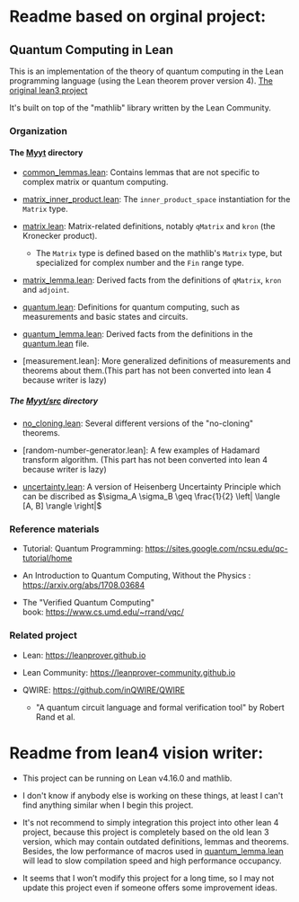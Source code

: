 # Readme based on orginal project:
## Quantum Computing in Lean

This is an implementation of the theory of quantum computing in the Lean programming language (using the Lean theorem prover version 4). [The original lean3 project](https://github.com/duckki/lean-quantum)

It's built on top of the "mathlib" library written by the Lean Community.


### Organization

#### The [Myyt](Myyt) directory

* [common_lemmas.lean](Myyt/common_lemma.lean): Contains lemmas that are not specific to complex matrix or quantum computing.

* [matrix_inner_product.lean](Myyt/matrix_inner_product.lean): The `inner_product_space` instantiation for the `Matrix` type.

* [matrix.lean](Myyt/matrix.lean): Matrix-related definitions, notably `qMatrix` and `kron` (the Kronecker product).

  * The `Matrix` type is defined based on the mathlib's `Matrix` type, but specialized for complex number and the `Fin` range type.

* [matrix_lemma.lean](Myyt/matrix_lemma.lean): Derived facts from the definitions of `qMatrix`, `kron` and `adjoint`.

* [quantum.lean](Myyt/quantum.lean): Definitions for quantum computing, such as measurements and basic states and circuits.

* [quantum_lemma.lean](Myyt/quantum_lemma.lean): Derived facts from the definitions in the [quantum.lean](Myyt/quantum.lean) file.

* [measurement.lean]: More generalized definitions of measurements and theorems about them.(This part has not been converted into lean 4 because writer is lazy)


##### The [Myyt/src](Myyt/src) directory

* [no_cloning.lean](Myyt/src/no_cloning.lean): Several different versions of the "no-cloning" theorems.

* [random-number-generator.lean]: A few examples of Hadamard transform algorithm. (This part has not been converted into lean 4 because writer is lazy)
  
* [uncertainty.lean](Myyt/src/uncertainty.lean): A version of Heisenberg Uncertainty Principle which can be discribed as $\sigma_A \sigma_B \geq \frac{1}{2} \left| \langle [A, B] \rangle \right|$


### Reference materials

* Tutorial: Quantum Programming: https://sites.google.com/ncsu.edu/qc-tutorial/home

* An Introduction to Quantum Computing, Without the Physics : https://arxiv.org/abs/1708.03684

* The "Verified Quantum Computing" book: https://www.cs.umd.edu/~rrand/vqc/


### Related project

* Lean: https://leanprover.github.io

* Lean Community: https://leanprover-community.github.io

* QWIRE: https://github.com/inQWIRE/QWIRE
  * "A quantum circuit language and formal verification tool" by Robert Rand et al.


# Readme from lean4 vision writer:

* This project can be running on Lean v4.16.0 and mathlib.

* I don't know if anybody else is working on these things, at least I can't find anything similar when I begin this project.

* It's not recommend to simply integration this project into other lean 4 project, because this project is completely based on the old lean 3 version, which may contain outdated definitions, lemmas and theorems. Besides, the low performance of macros used in [quantum_lemma.lean](Myyt/quantum_lemma.lean) will lead to slow compilation speed and high performance occupancy.

* It seems that I won’t modify this project for a long time, so I may not update this project even if someone offers some improvement ideas.
     